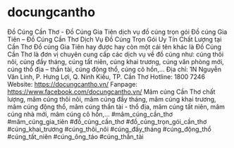 # docungcantho
Đồ Cúng Cần Thơ - Đồ Cúng Gia Tiên dịch vụ đồ cúng trọn gói
Đồ cúng Gia Tiên – Đồ Cúng Cần Thơ Dịch Vụ Đồ Cúng Trọn Gói Uy Tín Chất Lượng tại Cần Thơ
Đồ cúng Gia Tiên hay được hay còn một cái tên khác là Đồ Cúng Cần Thơ là đơn vị chuyên cung cấp các dịch vụ về đồ cúng như: cúng thôi nôi, cúng đầy tháng, cúng tất niên, cúng khai trương, cúng văn phòng mới, cúng thổ địa – thần tài, cúng động thổ, cúng cô hồn,…
Địa chỉ: 1N Nguyễn Văn Linh, P. Hưng Lợi, Q. Ninh Kiều, TP. Cần Thơ
Hotline: 1800 7246
Website: https://docungcantho.vn/
Fanpage: https://www.facebook.com/docungcantho.vn/
Mâm cúng Cần Thơ chất lượng, mâm cúng thôi nôi, mâm cúng đầy tháng, mâm cúng khai trương, mâm cúng động thổ, mâm cúng thần tài - thổ địa, mâm cúng tất niên, mâm cúng nhà mới, mâm cúng cô hồn,...
#mâm_cúng_cần_thơ #mâm_cúng_gia_tiên #đồ_cúng_cần_thơ #đồ_cúng_trọn_gói_cần_thơ #cúng_khai_trương #cúng_thôi_nôi #cúng_đầy_tháng #cúng_động_thổ #cúng_tất_niên #cúng_ông_táo #cúng_thần_tài


